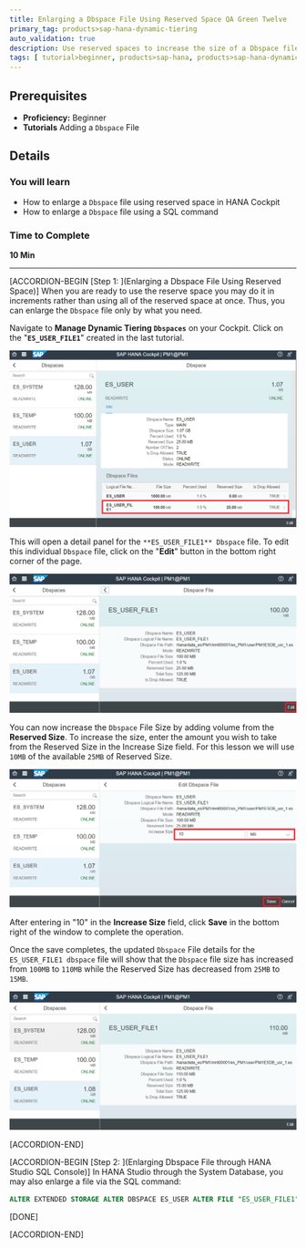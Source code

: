 ```yaml
---
title: Enlarging a Dbspace File Using Reserved Space QA Green Twelve
primary_tag: products>sap-hana-dynamic-tiering
auto_validation: true
description: Use reserved spaces to increase the size of a Dbspace file
tags: [ tutorial>beginner, products>sap-hana, products>sap-hana-dynamic-tiering, products>sap-hana-studio, topic>big-data, topic>sql ]
---
```


## Prerequisites
 - **Proficiency:** Beginner
 - **Tutorials** Adding a `Dbspace` File

## Details
### You will learn
  - How to enlarge a `Dbspace` file using reserved space in HANA Cockpit
  - How to enlarge a `Dbspace` file using a SQL command

### Time to Complete
 **10 Min**

 ---
[ACCORDION-BEGIN [Step 1: ](Enlarging a Dbspace File Using Reserved Space)]
When you are ready to use the reserve space you may do it in increments rather than using all of the reserved space at once. Thus, you can enlarge the `Dbspace` file only by what you need.

Navigate to **Manage Dynamic Tiering `Dbspaces`** on your Cockpit. Click on the "**`ES_USER_FILE1`**" created in the last tutorial.

![View ES_USER_FILE1](view_es_file.png)

This will open a detail panel for the `**ES_USER_FILE1** Dbspace` file. To edit this individual `Dbspace` file, click on the "**Edit**" button in the bottom right corner of the page.

![Edit ES_USER_FILE1](edit_es_file.png)

You can now increase the `Dbspace` File Size by adding volume from the **Reserved Size**. To increase the size, enter the amount you wish to take from the Reserved Size in the Increase Size field. For this lesson we will use `10MB` of the available `25MB` of Reserved Size.

![Increase Size](increase-size.png)

After entering in "10" in the **Increase Size** field, click **Save** in the bottom right of the window to complete the operation.

Once the save completes, the updated `Dbspace` File details for the `ES_USER_FILE1 dbspace` file will show that the `Dbspace` file size has increased from `100MB` to `110MB` while the Reserved Size has decreased from `25MB` to `15MB`.

![New Size](new_db_size.png)


[ACCORDION-END]

[ACCORDION-BEGIN [Step 2: ](Enlarging Dbspace File through HANA Studio SQL Console)]
In HANA Studio through the System Database, you may also enlarge a file via the SQL command:

```sql
ALTER EXTENDED STORAGE ALTER DBSPACE ES_USER ALTER FILE "ES_USER_FILE1" ADD 10 MB;
```

[DONE]

[ACCORDION-END]

